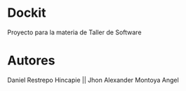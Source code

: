 # Dockit
Proyecto para la materia de Taller de Software

# Autores
Daniel Restrepo Hincapie ||
Jhon Alexander Montoya Angel
